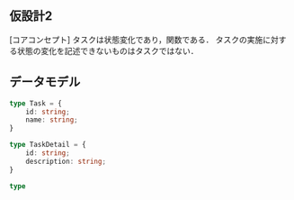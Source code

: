 ## 仮設計2

[コアコンセプト]
タスクは状態変化であり，関数である．
タスクの実施に対する状態の変化を記述できないものはタスクではない．

## データモデル

```ts
type Task = {
    id: string;
    name: string;
}

type TaskDetail = {
    id: string;
    description: string;
}

type 

```
